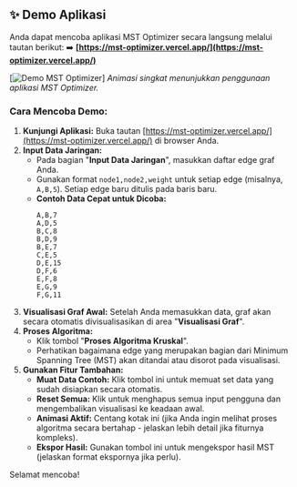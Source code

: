 ## ✨ Demo Aplikasi

Anda dapat mencoba aplikasi MST Optimizer secara langsung melalui tautan berikut:
➡️ **[https://mst-optimizer.vercel.app/](https://mst-optimizer.vercel.app/)**

[![Demo MST Optimizer](link_ke_gif_atau_screenshot_demo_anda.gif)] *Animasi singkat menunjukkan penggunaan aplikasi MST Optimizer.*

### Cara Mencoba Demo:

1.  **Kunjungi Aplikasi:** Buka tautan [https://mst-optimizer.vercel.app/](https://mst-optimizer.vercel.app/) di browser Anda.
2.  **Input Data Jaringan:**
    * Pada bagian "**Input Data Jaringan**", masukkan daftar edge graf Anda.
    * Gunakan format `node1,node2,weight` untuk setiap edge (misalnya, `A,B,5`). Setiap edge baru ditulis pada baris baru.
    * **Contoh Data Cepat untuk Dicoba:**
        ```
        A,B,7
        A,D,5
        B,C,8
        B,D,9
        B,E,7
        C,E,5
        D,E,15
        D,F,6
        E,F,8
        E,G,9
        F,G,11
        ```
3.  **Visualisasi Graf Awal:** Setelah Anda memasukkan data, graf akan secara otomatis divisualisasikan di area "**Visualisasi Graf**".
4.  **Proses Algoritma:**
    * Klik tombol "**Proses Algoritma Kruskal**".
    * Perhatikan bagaimana edge yang merupakan bagian dari Minimum Spanning Tree (MST) akan ditandai atau disorot pada visualisasi.
5.  **Gunakan Fitur Tambahan:**
    * **Muat Data Contoh:** Klik tombol ini untuk memuat set data yang sudah disiapkan secara otomatis.
    * **Reset Semua:** Klik untuk menghapus semua input pengguna dan mengembalikan visualisasi ke keadaan awal.
    * **Animasi Aktif:** Centang kotak ini (jika Anda ingin melihat proses algoritma secara bertahap - jelaskan lebih detail jika fiturnya kompleks).
    * **Ekspor Hasil:** Gunakan tombol ini untuk mengekspor hasil MST (jelaskan format ekspornya jika perlu).

Selamat mencoba!

